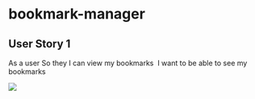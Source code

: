 # bookmark-manager

## User Story 1
As a user
So they I can view my bookmarks 
I want to be able to see my bookmarks 

![](https://www.google.com/search?q=cat&newwindow=1&safe=strict&rlz=1C5CHFA_enPT920PT920&sxsrf=ALeKk02B-c0avkNklompf0yWCtTfqFC3jw:1605540712956&source=lnms&tbm=isch&sa=X&ved=2ahUKEwir2_iesYftAhUQfMAKHR_PCeEQ_AUoAXoECA4QAw&biw=2048&bih=1041#imgrc=Um0YBjHrLfxXfM)
